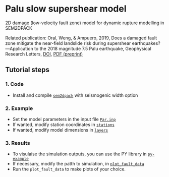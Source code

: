 # Palu slow supershear model
2D damage (low-velocity fault zone) model for dynamic rupture modelling in SEM2DPACK

Related publication: Oral, Weng, & Ampuero, 2019, Does a damaged fault zone mitigate the near-field
landslide risk during supershear earthquakes?—Application to the 2018 magnitude 7.5
Palu earthquake, Geophysical Research Letters, [DOI](https://doi.org/10.1029/2019GL085649), [PDF (preprint)](https://eartharxiv.org/repository/view/638/)

## Tutorial steps

### 1. Code 
* Install and compile [`sem2dpack`](https://github.com/jpampuero/sem2dpack.git) with seismogenic width option


### 2. Example
* Set the model parameters in the input file [`Par.inp`](example_for_damage_2.5Dmodel/Par.inp)
* If wanted, modify station coordinates in [`stations`](example_for_damage_2.5Dmodel/stations)
* If wanted, modify model dimensions in [`layers`](example_for_damage_2.5Dmodel/layers)

### 3. Results
* To visulaise the simulation outputs, you can use the PY library in [`py-example`](py-example/)
* If necessary, modify the patth to simulation, in [`plot_fault_data`](py-example/plot_fault_data.py)
* Run the `plot_fault_data` to make plots of your choice. 
